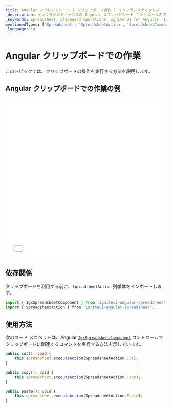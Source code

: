 ```yaml
---
title: Angular スプレッドシート | クリップボード操作 | インフラジスティックス
_description: インフラジスティックスの Angular スプレッドシート コントロール内でコピー、切り取り、貼り付けなどのクリップボード操作を使用します。Infragistics Ignite UI for Angular スプレッドシートのサンプルを是非お試しください!
_keywords: Spreadsheet, clipboard operations, Ignite UI for Angular, Infragistics, スプレッドシート, クリップボード操作, インフラジスティックス
mentionedTypes: ['Spreadsheet', 'SpreadsheetAction', 'SpreadsheetCommandType', 'Command']
_language: ja
---
```


# Angular クリップボードでの作業

このトピックでは、クリップボードの操作を実行する方法を説明します。

## Angular クリップボードでの作業の例

<div class="sample-container loading" style="height: 500px">
    <iframe id="spreadsheet-clipboard-sample-iframe" src='{environment:dvDemosBaseUrl}/excel/spreadsheet-clipboard' width="100%" height="100%" seamless frameBorder="0" onload="onXPlatSampleIframeContentLoaded(this);" alt="Angular クリップボードでの作業の例"></iframe>
</div>


<div class="divider--half"></div>

## 依存関係

クリップボードを利用する前に、`SpreadsheetAction` 列挙体をインポートします。

<!-- Angular -->

```ts
import { IgxSpreadsheetComponent } from 'igniteui-angular-spreadsheet';
import { SpreadsheetAction } from 'igniteui-angular-spreadsheet';
```

<div class="divider--half"></div>

## 使用方法

次のコード スニペットは、Angular [`IgxSpreadsheetComponent`]({environment:dvapibaseurl}/products/ignite-ui-angular/api/docs/typescript/latest/classes/igxspreadsheetcomponent.html) コントロールでクリップボードに関連するコマンドを実行する方法を示しています。

```ts
public cut(): void {
    this.spreadsheet.executeAction(SpreadsheetAction.Cut);
}

public copy(): void {
    this.spreadsheet.executeAction(SpreadsheetAction.Copy);
}

public paste(): void {
    this.spreadsheet.executeAction(SpreadsheetAction.Paste);
}
```
